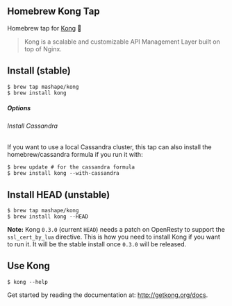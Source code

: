 ## Homebrew Kong Tap

Homebrew tap for [Kong] :beer:

> Kong is a scalable and customizable API Management Layer built on top of Nginx.

## Install (stable)

```shell
$ brew tap mashape/kong
$ brew install kong
```

##### Options

###### Install Cassandra

If you want to use a local Cassandra cluster, this tap can also install the homebrew/cassandra formula if you run it with:

```shell
$ brew update # for the cassandra formula
$ brew install kong --with-cassandra
```

## Install HEAD (unstable)

```
$ brew tap mashape/kong
$ brew install kong --HEAD
```

**Note:** Kong `0.3.0` (current `HEAD`) needs a patch on OpenResty to support the `ssl_cert_by_lua` directive. This is how you need to install Kong if you want to run it. It will be the stable install once `0.3.0` will be released.

## Use Kong

```shell
$ kong --help
```

Get started by reading the documentation at: http://getkong.org/docs.

[Kong]: http://getkong.org
